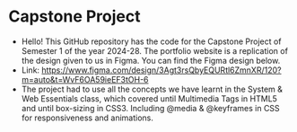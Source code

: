 # Capstone Project
- Hello! This GitHub repository has the code for the Capstone Project of Semester 1 of the year 2024-28. The portfolio website is a replication of the design given to us in Figma. You can find the Figma design below.
- Link: https://www.figma.com/design/3Agt3rsQbyEQURtl6ZmnXR/120?m=auto&t=WvF6OA59ieEF3tOH-6
- The project had to use all the concepts we have learnt in the System & Web Essentials class, which covered until Multimedia Tags in HTML5 and until box-sizing in CSS3. Including @media & @keyframes in CSS for responsiveness and animations.
